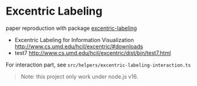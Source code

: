 # Excentric Labeling

paper reproduction with package [excentric-labeling](https://www.npmjs.com/package/excentric-labeling)

- Excentric Labeling for Information Visualization http://www.cs.umd.edu/hcil/excentric/#downloads
- test7 http://www.cs.umd.edu/hcil/excentric/dist/bin/test7.html

For interaction part, see `src/helpers/excentric-labeling-interaction.ts`

> Note: this project only work under node.js v16.